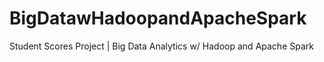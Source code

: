 # BigDatawHadoopandApacheSpark
Student Scores Project | Big Data Analytics w/ Hadoop and Apache Spark
